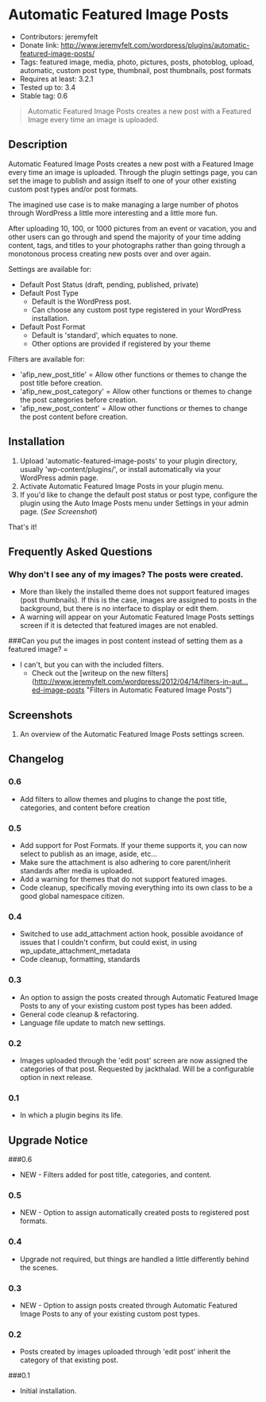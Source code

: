 # Automatic Featured Image Posts
* Contributors: jeremyfelt
* Donate link: http://www.jeremyfelt.com/wordpress/plugins/automatic-featured-image-posts/
* Tags: featured image, media, photo, pictures, posts, photoblog, upload, automatic, custom post type, thumbnail, post thumbnails, post formats
* Requires at least: 3.2.1
* Tested up to: 3.4
* Stable tag: 0.6

> Automatic Featured Image Posts creates a new post with a Featured Image every time an image is uploaded.

## Description

Automatic Featured Image Posts creates a new post with a Featured Image every time an image is uploaded. Through the plugin settings page, you can set the image to publish and assign itself to one of your other existing custom post types and/or post formats.

The imagined use case is to make managing a large number of photos through WordPress a little more interesting and a little more fun.

After uploading 10, 100, or 1000 pictures from an event or vacation, you and other users can go through and spend the majority of your time adding content, tags, and titles to your photographs rather than going through a monotonous process creating new posts over and over again.

Settings are available for:

* Default Post Status (draft, pending, published, private)
* Default Post Type
    * Default is the WordPress post.
    * Can choose any custom post type registered in your WordPress installation.
*  Default Post Format
    *  Default is 'standard', which equates to none.
    *  Other options are provided if registered by your theme

Filters are available for:

* 'afip_new_post_title' = Allow other functions or themes to change the post title before creation.
* 'afip_new_post_category' = Allow other functions or themes to change the post categories before creation.
* 'afip_new_post_content' = Allow other functions or themes to change the post content before creation.

## Installation
1. Upload 'automatic-featured-image-posts' to your plugin directory, usually 'wp-content/plugins/', or install automatically via your WordPress admin page.
1. Activate Automatic Featured Image Posts in your plugin menu.
1. If you'd like to change the default post status or post type, configure the plugin using the Auto Image Posts menu under Settings in your admin page. (*See Screenshot*)

That's it!

## Frequently Asked Questions

### Why don't I see any of my images? The posts were created.
* More than likely the installed theme does not support featured images (post thumbnails). If this is the case, images are assigned to posts in the background, but there is no interface to display or edit them.
* A warning will appear on your Automatic Featured Image Posts settings screen if it is detected that featured images are not enabled.

###Can you put the images in post content instead of setting them as a featured image? =
*  I can't, but you can with the included filters.
    * Check out the [writeup on the new filters] (http://www.jeremyfelt.com/wordpress/2012/04/14/filters-in-aut…ed-image-posts "Filters in Automatic Featured Image Posts")

## Screenshots
1. An overview of the Automatic Featured Image Posts settings screen.

## Changelog

### 0.6
* Add filters to allow themes and plugins to change the post title, categories, and content before creation

### 0.5
* Add support for Post Formats. If your theme supports it, you can now select to publish as an image, aside, etc...
* Make sure the attachment is also adhering to core parent/inherit standards after media is uploaded.
* Add a warning for themes that do not support featured images.
* Code cleanup, specifically moving everything into its own class to be a good global namespace citizen.

### 0.4
* Switched to use add_attachment action hook, possible avoidance of issues that I couldn't confirm, but could exist, in using wp_update_attachment_metadata
* Code cleanup, formatting, standards

### 0.3
* An option to assign the posts created through Automatic Featured Image Posts to any of your existing custom post types has been added.
* General code cleanup & refactoring.
* Language file update to match new settings.

### 0.2
* Images uploaded through the 'edit post' screen are now assigned the categories of that post. Requested by jackthalad. Will be a configurable option in next release.

### 0.1
* In which a plugin begins its life.

## Upgrade Notice

###0.6
* NEW - Filters added for post title, categories, and content.

### 0.5
* NEW - Option to assign automatically created posts to registered post formats.

### 0.4
* Upgrade not required, but things are handled a little differently behind the scenes.

### 0.3
* NEW - Option to assign posts created through Automatic Featured Image Posts to any of your existing custom post types.

### 0.2
* Posts created by images uploaded through 'edit post' inherit the category of that existing post.

###0.1
* Initial installation.